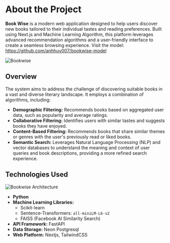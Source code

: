 # About the Project

**Book Wise** is a modern web application designed to help users discover new books tailored to their individual tastes and reading preferences. Built using Next.js and Machine Learning Algorithm, this platform leverages advanced recommendation algorithms and a user-friendly interface to create a seamless browsing experience. Visit the model: https://github.com/anhhuy007/bookwise-model

![Bookwise](https://firebasestorage.googleapis.com/v0/b/tiktok-clone-f0b70.appspot.com/o/image%2Fbookwise.jpg?alt=media&token=3365db9b-b7cb-43d4-80bb-14b3d06ae18c)

## Overview

The system aims to address the challenge of discovering suitable books in a vast and diverse literary landscape. It employs a combination of algorithms, including:

- **Demographic Filtering:** Recommends books based on aggregated user data, such as popularity and average ratings.
- **Collaborative Filtering:** Identifies users with similar tastes and suggests books they have enjoyed.
- **Content-Based Filtering:** Recommends books that share similar themes or genres with the user's previously read or liked books.
- **Semantic Search:** Leverages Natural Language Processing (NLP) and vector databases to understand the meaning and context of user queries and book descriptions, providing a more refined search experience.

## Technologies Used

![Bookwise Architecture](https://firebasestorage.googleapis.com/v0/b/tiktok-clone-f0b70.appspot.com/o/image%2Fbookwise-architecture.jpg?alt=media&token=c42470c0-f739-403f-9ee3-0c55748ce085)

- **Python**
- **Machine Learning Libraries:**
    - Scikit-learn
    - Sentence-Transformers: ```all-miniLM-L6-v2```
    - FAISS (Facebook AI Similarity Search)
- **API Framework:** FastAPI
- **Data Storage:** Neon Postgresql
- **Web Platform:** Nextjs, TailwindCSS
